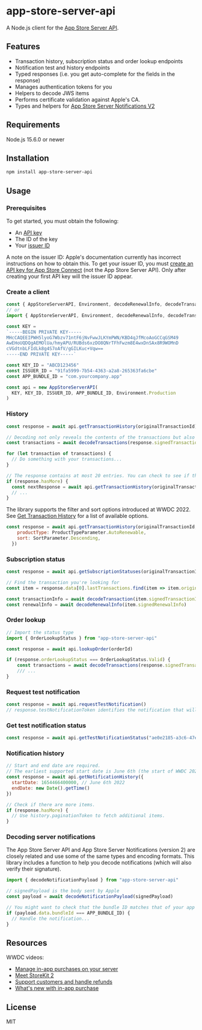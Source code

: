 # app-store-server-api
A Node.js client for the [App Store Server API](https://developer.apple.com/documentation/appstoreserverapi).

## Features
- Transaction history, subscription status and order lookup endpoints
- Notification test and history endpoints
- Typed responses (i.e. you get auto-complete for the fields in the response)
- Manages authentication tokens for you
- Helpers to decode JWS items
- Performs certificate validation against Apple's CA.
- Types and helpers for [App Store Server Notifications V2](https://developer.apple.com/documentation/appstoreservernotifications)

## Requirements
Node.js 15.6.0 or newer

## Installation
```bash
npm install app-store-server-api
```

## Usage
### Prerequisites
To get started, you must obtain the following:
- An [API key](https://developer.apple.com/documentation/appstoreserverapi/creating_api_keys_to_use_with_the_app_store_server_api)
- The ID of the key
- Your [issuer ID](https://developer.apple.com/documentation/appstoreserverapi/generating_tokens_for_api_requests)

A note on the issuer ID:
Apple's documentation currently has incorrect instructions on how to obtain this.
To get your issuer ID, you must [create an API key for App Store Connect](https://developer.apple.com/documentation/appstoreconnectapi/creating_api_keys_for_app_store_connect_api) (not the App Store Server API). Only after creating your first API key will the issuer ID appear.

### Create a client
```javascript
const { AppStoreServerAPI, Environment, decodeRenewalInfo, decodeTransaction, decodeTransactions } = require("app-store-server-api")
// or
import { AppStoreServerAPI, Environment, decodeRenewalInfo, decodeTransaction, decodeTransactions } from "app-store-server-api"

const KEY = 
`-----BEGIN PRIVATE KEY-----
MHcCAQEEIPWH5lyoG7Wbzv71ntF6jNvFwwJLKYmPWN/KBD4qJfMcoAoGCCqGSM49
AwEHoUQDQgAEMOlUa/hmyAPU/RUBds6xzDO8QNrTFhFwzm8E4wxDnSAx8R9WOMnD
cVGdtnbLFIdLk8g4S7oAfV/gGILKuc+Vqw==
-----END PRIVATE KEY-----`

const KEY_ID = "ABCD123456"
const ISSUER_ID = "91fa5999-7b54-4363-a2a8-265363fa6cbe"
const APP_BUNDLE_ID = "com.yourcompany.app"

const api = new AppStoreServerAPI(
  KEY, KEY_ID, ISSUER_ID, APP_BUNDLE_ID, Environment.Production
)
```

### History
```javascript
const response = await api.getTransactionHistory(originalTransactionId)

// Decoding not only reveals the contents of the transactions but also verifies that they were signed by Apple.
const transactions = await decodeTransactions(response.signedTransactions)

for (let transaction of transactions) {
  // Do something with your transactions...
}

// The response contains at most 20 entries. You can check to see if there are more.
if (response.hasMore) {
  const nextResponse = await api.getTransactionHistory(originalTransactionId, { revision: response.revision })
  // ...
}
```

The library supports the filter and sort options introduced at WWDC 2022.
See [Get Transaction History](https://developer.apple.com/documentation/appstoreserverapi/get_transaction_history) for a list of available options.
```javascript
const response = await api.getTransactionHistory(originalTransactionId, {
    productType: ProductTypeParameter.AutoRenewable,
    sort: SortParameter.Descending,
  })
```


### Subscription status
```javascript
const response = await api.getSubscriptionStatuses(originalTransactionId)

// Find the transaction you're looking for
const item = response.data[0].lastTransactions.find(item => item.originalTransactionId === originalTransactionId)

const transactionInfo = await decodeTransaction(item.signedTransactionInfo)
const renewalInfo = await decodeRenewalInfo(item.signedRenewalInfo)
```

### Order lookup
```javascript
// Import the status type
import { OrderLookupStatus } from "app-store-server-api"

const response = await api.lookupOrder(orderId)

if (response.orderLookupStatus === OrderLookupStatus.Valid) {
    const transactions = await decodeTransactions(response.signedTransactions)
    /// ...
}
```

### Request test notification
```javascript
const response = await api.requestTestNotification()
// response.testNotificationToken identifies the notification that will be sent.
```

### Get test notification status
```javascript
const response = await api.getTestNotificationStatus("ae0e2185-a3c6-47e4-b41a-6ef4bc86314e_1656062546521")
```

### Notification history
```javascript
// Start and end date are required. 
// The earliest supported start date is June 6th (the start of WWDC 2022).
const response = await api.getNotificationHistory({
  startDate: 1654466400000, // June 6th 2022
  endDate: new Date().getTime()
})

// Check if there are more items.
if (response.hasMore) {
  // Use history.paginationToken to fetch additional items.
}
```

### Decoding server notifications
The App Store Server API and App Store Server Notifications (version 2) are closely related and use some of the same types and encoding formats. This library includes a function to help you decode notifications (which will also verify their signature).

```javascript
import { decodeNotificationPayload } from "app-store-server-api"

// signedPayload is the body sent by Apple
const payload = await decodeNotificationPayload(signedPayload)

// You might want to check that the bundle ID matches that of your app
if (payload.data.bundleId === APP_BUNDLE_ID) {
  // Handle the notification...
}
```

## Resources
WWDC videos:
- [Manage in-app purchases on your server](https://developer.apple.com/videos/play/wwdc2021/10174/)
- [Meet StoreKit 2](https://developer.apple.com/videos/play/wwdc2021/10114/)
- [Support customers and handle refunds](https://developer.apple.com/videos/play/wwdc2021/10175/)
- [What's new with in-app purchase](https://developer.apple.com/videos/play/wwdc2022/10007/)

## License
MIT
